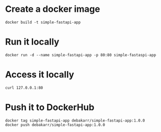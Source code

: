 # Create a docker image

```console
docker build -t simple-fastapi-app
```

# Run it locally

```console
docker run -d --name simple-fastapi-app -p 80:80 simple-fastaspi-app
```

# Access it locally

```console
curl 127.0.0.1:80
```

# Push it to DockerHub

```console
docker tag simple-fastapi-app debakarr/simple-fastapi-app:1.0.0
docker push debakarr/simple-fastapi-app:1.0.0
```
